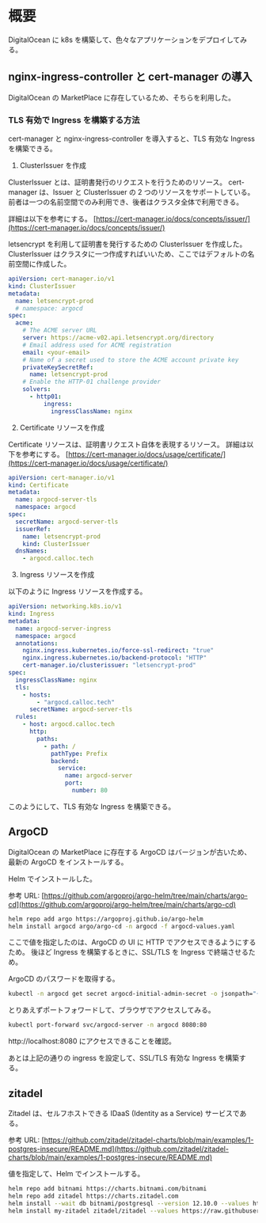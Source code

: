 # 概要

DigitalOcean に k8s を構築して、色々なアプリケーションをデプロイしてみる。

## nginx-ingress-controller と cert-manager の導入

DigitalOcean の MarketPlace に存在しているため、そちらを利用した。

### TLS 有効で Ingress を構築する方法

cert-manager と nginx-ingress-controller を導入すると、TLS 有効な Ingress を構築できる。

1. ClusterIssuer を作成

ClusterIssuer とは、証明書発行のリクエストを行うためのリソース。
cert-manager は、Issuer と ClusterIssuer の 2 つのリソースをサポートしている。
前者は一つの名前空間でのみ利用でき、後者はクラスタ全体で利用できる。

詳細は以下を参考にする。
[https://cert-manager.io/docs/concepts/issuer/](https://cert-manager.io/docs/concepts/issuer/)

letsencrypt を利用して証明書を発行するための ClusterIssuer を作成した。
ClusterIssuer はクラスタに一つ作成すればいいため、ここではデフォルトの名前空間に作成した。

```yaml
apiVersion: cert-manager.io/v1
kind: ClusterIssuer
metadata:
  name: letsencrypt-prod
  # namespace: argocd
spec:
  acme:
    # The ACME server URL
    server: https://acme-v02.api.letsencrypt.org/directory
    # Email address used for ACME registration
    email: <your-email>
    # Name of a secret used to store the ACME account private key
    privateKeySecretRef:
      name: letsencrypt-prod
    # Enable the HTTP-01 challenge provider
    solvers:
      - http01:
          ingress:
            ingressClassName: nginx
```

2. Certificate リソースを作成

Certificate リソースは、証明書リクエスト自体を表現するリソース。
詳細は以下を参考にする。
[https://cert-manager.io/docs/usage/certificate/](https://cert-manager.io/docs/usage/certificate/)

```yaml
apiVersion: cert-manager.io/v1
kind: Certificate
metadata:
  name: argocd-server-tls
  namespace: argocd
spec:
  secretName: argocd-server-tls
  issuerRef:
    name: letsencrypt-prod
    kind: ClusterIssuer
  dnsNames:
    - argocd.calloc.tech
```

3. Ingress リソースを作成

以下のように Ingress リソースを作成する。

```yaml
apiVersion: networking.k8s.io/v1
kind: Ingress
metadata:
  name: argocd-server-ingress
  namespace: argocd
  annotations:
    nginx.ingress.kubernetes.io/force-ssl-redirect: "true"
    nginx.ingress.kubernetes.io/backend-protocol: "HTTP"
    cert-manager.io/clusterissuer: "letsencrypt-prod"
spec:
  ingressClassName: nginx
  tls:
    - hosts:
        - "argocd.calloc.tech"
      secretName: argocd-server-tls
  rules:
    - host: argocd.calloc.tech
      http:
        paths:
          - path: /
            pathType: Prefix
            backend:
              service:
                name: argocd-server
                port:
                  number: 80
```

このようにして、TLS 有効な Ingress を構築できる。

## ArgoCD

DigitalOcean の MarketPlace に存在する ArgoCD はバージョンが古いため、最新の ArgoCD をインストールする。

Helm でインストールした。

参考 URL: [https://github.com/argoproj/argo-helm/tree/main/charts/argo-cd](https://github.com/argoproj/argo-helm/tree/main/charts/argo-cd)

```bash
helm repo add argo https://argoproj.github.io/argo-helm
helm install argocd argo/argo-cd -n argocd -f argocd-values.yaml
```

ここで値を指定したのは、ArgoCD の UI に HTTP でアクセスできるようにするため。
後ほど Ingress を構築するときに、SSL/TLS を Ingress で終端させるため。

ArgoCD のパスワードを取得する。

```bash
kubectl -n argocd get secret argocd-initial-admin-secret -o jsonpath="{.data.password}" | base64 -d
```

とりあえずポートフォワードして、ブラウザでアクセスしてみる。

```bash
kubectl port-forward svc/argocd-server -n argocd 8080:80
```

http://localhost:8080 にアクセスできることを確認。

あとは上記の通りの ingress を設定して、SSL/TLS 有効な Ingress を構築する。

## zitadel

Zitadel は、セルフホストできる IDaaS (Identity as a Service) サービスである。

参考 URL: [https://github.com/zitadel/zitadel-charts/blob/main/examples/1-postgres-insecure/README.md](https://github.com/zitadel/zitadel-charts/blob/main/examples/1-postgres-insecure/README.md)

値を指定して、Helm でインストールする。

```bash
helm repo add bitnami https://charts.bitnami.com/bitnami
helm repo add zitadel https://charts.zitadel.com
helm install --wait db bitnami/postgresql --version 12.10.0 --values https://raw.githubusercontent.com/zitadel/zitadel-charts/main/examples/1-postgres-insecure/postgres-values.yaml -n zitadel
helm install my-zitadel zitadel/zitadel --values https://raw.githubusercontent.com/zitadel/zitadel-charts/main/examples/1-postgres-insecure/zitadel-values.yaml -f zitadel.yaml -n zitadel
```
